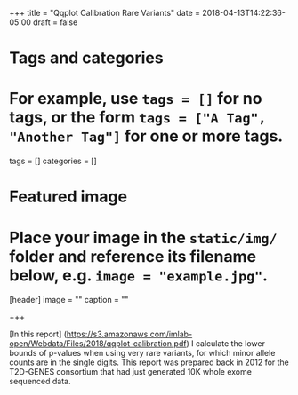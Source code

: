 +++
title = "Qqplot Calibration Rare Variants"
date = 2018-04-13T14:22:36-05:00
draft = false

# Tags and categories
# For example, use `tags = []` for no tags, or the form `tags = ["A Tag", "Another Tag"]` for one or more tags.
tags = []
categories = []

# Featured image
# Place your image in the `static/img/` folder and reference its filename below, e.g. `image = "example.jpg"`.
[header]
image = ""
caption = ""

+++

[In this report] (https://s3.amazonaws.com/imlab-open/Webdata/Files/2018/qqplot-calibration.pdf) I calculate the lower bounds of p-values when using very rare variants, for which minor allele counts are in the single digits.
This report was prepared back in 2012 for the T2D-GENES consortium that had just generated 10K whole exome sequenced data.
